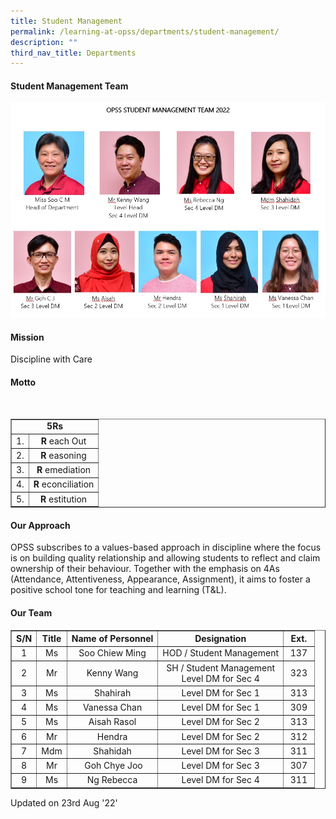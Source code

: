 ```yaml
---
title: Student Management
permalink: /learning-at-opss/departments/student-management/
description: ""
third_nav_title: Departments
---
```

<h4>Student Management Team</h4>
<img src="/images/sm.jpeg">
<h4>Mission</h4>
<p>Discipline with Care</p>
<h4>Motto</h4>
<div><br />
<table style="margin-left: auto; margin-right: auto;" border="1" cellspacing="0" cellpadding="0">
<tbody>
<tr>
<td style="text-align: center;" colspan="2"><strong>5Rs</strong></td>
</tr>
<tr>
<td style="text-align: center;">1.</td>
<td style="text-align: center;"><strong>R&nbsp;</strong>each Out</td>
</tr>
<tr>
<td style="text-align: center;">2.</td>
<td style="text-align: center;"><strong>R&nbsp;</strong>easoning</td>
</tr>
<tr>
<td style="text-align: center;">3.</td>
<td style="text-align: center;"><strong>R&nbsp;</strong>emediation</td>
</tr>
<tr>
<td style="text-align: center;">4.</td>
<td style="text-align: center;"><strong>R&nbsp;</strong>econciliation</td>
</tr>
<tr>
<td style="text-align: center;">5.</td>
<td style="text-align: center;"><strong>R&nbsp;</strong>estitution</td>
</tr>
</tbody>
</table>
<h4>Our Approach</h4>
<div>OPSS subscribes to a values-based approach in discipline where the focus is on building quality relationship and allowing students to reflect and claim ownership of their behaviour. Together with the emphasis on 4As (Attendance, Attentiveness, Appearance, Assignment), it aims to foster a positive school tone for teaching and learning (T&amp;L).</div>
<h4>Our Team</h4>
<table border="1" cellspacing="0" cellpadding="2">
<tbody>
<tr>
<th style="text-align: center;"><strong>S/N</strong></th>
<th style="text-align: center;"><strong>Title</strong></th>
<th style="text-align: center;"><strong>Name of Personnel </strong></th>
<th style="text-align: center;"><strong>Designation</strong></th>
<th style="text-align: center;"><strong>Ext.</strong></th>
</tr>
<tr>
<td style="text-align: center;">1</td>
<td style="text-align: center;">Ms</td>
<td style="text-align: center;">Soo Chiew Ming</td>
<td style="text-align: center;">HOD / Student Management</td>
<td style="text-align: center;">137</td>
</tr>
<tr>
<td style="text-align: center;">2</td>
<td style="text-align: center;">Mr</td>
<td style="text-align: center;">Kenny Wang</td>
<td style="text-align: center;">SH / Student Management<br />Level DM for Sec 4</td>
<td style="text-align: center;">323</td>
</tr>
<tr>
<td style="text-align: center;">3</td>
<td style="text-align: center;">Ms</td>
<td style="text-align: center;">Shahirah</td>
<td style="text-align: center;">Level DM for Sec 1</td>
<td style="text-align: center;">313</td>
</tr>
<tr>
<td style="text-align: center;">4</td>
<td style="text-align: center;">Ms</td>
<td style="text-align: center;">Vanessa Chan</td>
<td style="text-align: center;">Level DM for Sec 1</td>
<td style="text-align: center;">309</td>
</tr>
<tr>
<td style="text-align: center;">5</td>
<td style="text-align: center;">Ms</td>
<td style="text-align: center;">Aisah Rasol</td>
<td style="text-align: center;">Level DM for Sec 2</td>
<td style="text-align: center;">313</td>
</tr>
<tr>
<td style="text-align: center;">6</td>
<td style="text-align: center;">Mr</td>
<td style="text-align: center;">Hendra</td>
<td style="text-align: center;">Level DM for Sec 2</td>
<td style="text-align: center;">312</td>
</tr>
<tr>
<td style="text-align: center;">7</td>
<td style="text-align: center;">Mdm</td>
<td style="text-align: center;">Shahidah</td>
<td style="text-align: center;">Level DM for Sec 3</td>
<td style="text-align: center;">311</td>
</tr>
<tr>
<td style="text-align: center;">8</td>
<td style="text-align: center;">Mr</td>
<td style="text-align: center;">&nbsp;Goh Chye Joo</td>
<td style="text-align: center;">Level DM for Sec 3</td>
<td style="text-align: center;">307</td>
</tr>
<tr>
<td style="text-align: center;">9</td>
<td style="text-align: center;">Ms</td>
<td style="text-align: center;">Ng Rebecca</td>
<td style="text-align: center;">Level DM for Sec 4</td>
<td style="text-align: center;">&nbsp;311&nbsp;</td>
</tr>
</tbody>
</table>
<p>Updated on 23rd Aug '22'</p>
</div>